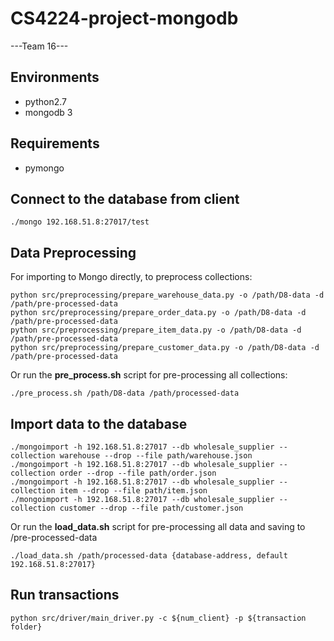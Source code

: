 # CS4224-project-mongodb
---Team 16---

## Environments
* python2.7
* mongodb 3

## Requirements
* pymongo

## Connect to the database from client
```
./mongo 192.168.51.8:27017/test
```

## Data Preprocessing
For importing to Mongo directly, to preprocess collections:
```
python src/preprocessing/prepare_warehouse_data.py -o /path/D8-data -d /path/pre-processed-data
python src/preprocessing/prepare_order_data.py -o /path/D8-data -d /path/pre-processed-data
python src/preprocessing/prepare_item_data.py -o /path/D8-data -d /path/pre-processed-data
python src/preprocessing/prepare_customer_data.py -o /path/D8-data -d /path/pre-processed-data
```
Or run the **pre_process.sh** script for pre-processing all collections:
```
./pre_process.sh /path/D8-data /path/processed-data
```

## Import data to the database
```
./mongoimport -h 192.168.51.8:27017 --db wholesale_supplier --collection warehouse --drop --file path/warehouse.json
./mongoimport -h 192.168.51.8:27017 --db wholesale_supplier --collection order --drop --file path/order.json
./mongoimport -h 192.168.51.8:27017 --db wholesale_supplier --collection item --drop --file path/item.json
./mongoimport -h 192.168.51.8:27017 --db wholesale_supplier --collection customer --drop --file path/customer.json
```
Or run the **load_data.sh** script for pre-processing all data and saving to /pre-processed-data
```
./load_data.sh /path/processed-data {database-address, default 192.168.51.8:27017}
```

## Run transactions
```
python src/driver/main_driver.py -c ${num_client} -p ${transaction folder}
```
